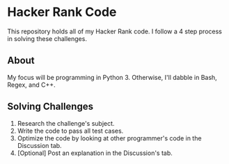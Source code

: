 # Hacker Rank Code

This repository holds all of my Hacker Rank code.  I follow a 4 step process in
solving these challenges.

## About

My focus will be programming in Python 3.  Otherwise, I'll dabble in Bash,
Regex, and C++.

## Solving Challenges

1. Research the challenge's subject.
2. Write the code to pass all test cases.
3. Optimize the code by looking at other programmer's code in the Discussion tab.
4. [Optional] Post an explanation in the Discussion's tab.

